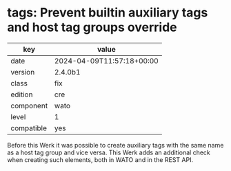 [//]: # (werk v2)
# tags: Prevent builtin auxiliary tags and host tag groups override

key        | value
---------- | ---
date       | 2024-04-09T11:57:18+00:00
version    | 2.4.0b1
class      | fix
edition    | cre
component  | wato
level      | 1
compatible | yes

Before this Werk it was possible to create auxiliary tags with the same
name as a host tag group and vice versa. This Werk adds an additional
check when creating such elements, both in WATO and in the REST API.
